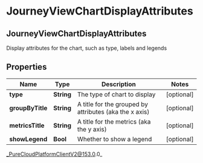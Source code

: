 # JourneyViewChartDisplayAttributes

## JourneyViewChartDisplayAttributes
Display attributes for the chart, such as type, labels and legends

## Properties

|Name | Type | Description | Notes|
|------------ | ------------- | ------------- | -------------|
| **type** | **String** | The type of chart to display | [optional] |
| **groupByTitle** | **String** | A title for the grouped by attributes (aka the x axis) | [optional] |
| **metricsTitle** | **String** | A title for the metrics (aka the y axis) | [optional] |
| **showLegend** | **Bool** | Whether to show a legend | [optional] |



_PureCloudPlatformClientV2@153.0.0_
